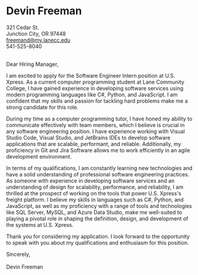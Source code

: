 # Devin Freeman

321 Cedar St.<br />
Junction City, OR 97448<br />
freemand@my.lanecc.edu<br />
541-525-8040<br />

<br />
Dear Hiring Manager,

I am excited to apply for the Software Engineer Intern position at U.S. Xpress. As a current computer programming student at Lane Community College, I have gained experience in developing software services using modern programming languages like C#, Python, and JavaScript. I am confident that my skills and passion for tackling hard problems make me a strong candidate for this role.

During my time as a computer programming tutor, I have honed my ability to communicate effectively with team members, which I believe is crucial in any software engineering position. I have experience working with Visual Studio Code, Visual Studio, and JetBrains IDEs to develop software applications that are scalable, performant, and reliable. Additionally, my proficiency in Git and Jira Software allows me to work efficiently in an agile development environment.

In terms of my qualifications, I am constantly learning new technologies and have a solid understanding of professional software engineering practices. As someone with experience in developing software services and an understanding of design for scalability, performance, and reliability, I am thrilled at the prospect of working on the tools that power U.S. Xpress's freight platform. I believe my skills in languages such as C#, Python, and JavaScript, as well as my proficiency with a range of tools and technologies like SQL Server, MySQL, and Azure Data Studio, make me well-suited to playing a pivotal role in shaping the definition, design, and development of the systems at U.S. Xpress.

Thank you for considering my application. I look forward to the opportunity to speak with you about my qualifications and enthusiasm for this position.

Sincerely,
<br />
<br />
Devin Freeman
